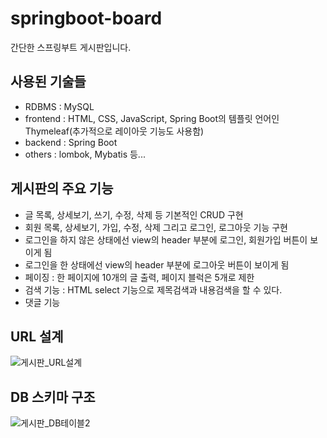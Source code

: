 # springboot-board

간단한 스프링부트 게시판입니다. 

## 사용된 기술들
- RDBMS : MySQL 
- frontend : HTML, CSS, JavaScript, Spring Boot의 템플릿 언어인 Thymeleaf(추가적으로 레이아웃 기능도 사용함)
- backend : Spring Boot
- others : lombok, Mybatis 등...

## 게시판의 주요 기능
- 글 목록, 상세보기, 쓰기, 수정, 삭제 등 기본적인 CRUD 구현
- 회원 목록, 상세보기, 가입, 수정, 삭제 그리고 로그인, 로그아웃 기능 구현
- 로그인을 하지 않은 상태에선 view의 header 부분에 로그인, 회원가입 버튼이 보이게 됨
- 로그인을 한 상태에선 view의 header 부분에 로그아웃 버튼이 보이게 됨
- 페이징 : 한 페이지에 10개의 글 출력, 페이지 블럭은 5개로 제한
- 검색 기능 : HTML select 기능으로 제목검색과 내용검색을 할 수 있다. 
- 댓글 기능

## URL 설계 
![게시판_URL설계](https://user-images.githubusercontent.com/72268581/157219817-c70dfc6d-81f4-4d37-8815-d5ab15d9097b.PNG)

## DB 스키마 구조 
![게시판_DB테이블2](https://user-images.githubusercontent.com/72268581/157216876-9454b044-41b6-4767-bc24-80298872a552.PNG)
